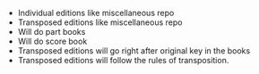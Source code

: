 - Individual editions like miscellaneous repo
- Transposed editions like miscellaneous repo
- Will do part books
- Will do score book
- Transposed editions will go right after original key in the books
- Transposed editions will follow the rules of transposition. 
